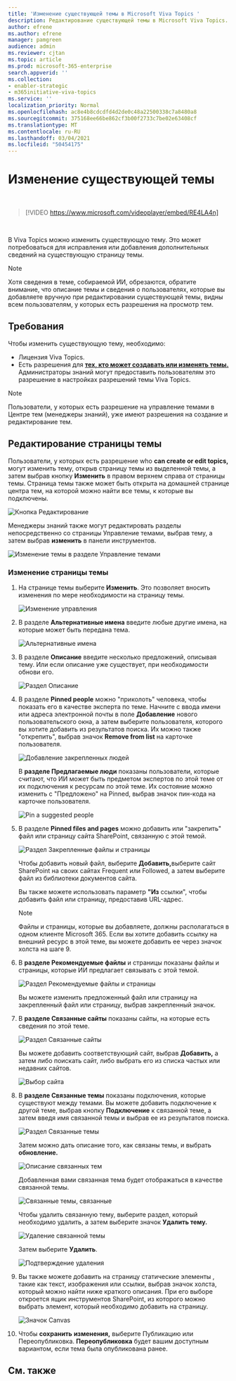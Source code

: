 ```yaml
---
title: 'Изменение существующей темы в Microsoft Viva Topics '
description: Редактирование существующей темы в Microsoft Viva Topics.
author: efrene
ms.author: efrene
manager: pamgreen
audience: admin
ms.reviewer: cjtan
ms.topic: article
ms.prod: microsoft-365-enterprise
search.appverid: ''
ms.collection:
- enabler-strategic
- m365initiative-viva-topics
ms.service: ''
localization_priority: Normal
ms.openlocfilehash: ac8e4b8cdcdfd4d2de0c48a22500338c7a8480a8
ms.sourcegitcommit: 375168ee66be862cf3b00f2733c7be02e63408cf
ms.translationtype: MT
ms.contentlocale: ru-RU
ms.lasthandoff: 03/04/2021
ms.locfileid: "50454175"
---
```

# <a name="edit-an-existing-topic"></a>Изменение существующей темы 

</br>

> [!VIDEO https://www.microsoft.com/videoplayer/embed/RE4LA4n]  

</br>

В Viva Topics можно изменить существующую тему. Это может потребоваться для исправления или добавления дополнительных сведений на существующую страницу темы. 

> [!Note] 
> Хотя сведения в теме, собираемой [](topic-experiences-security-trimming.md)ИИ, обрезаются, обратите внимание, что описание темы и сведения о пользователях, которые вы добавляете вручную при редактировании существующей темы, видны всем пользователям, у которых есть разрешения на просмотр тем. 

## <a name="requirements"></a>Требования

Чтобы изменить существующую тему, необходимо:
- Лицензия Viva Topics.
- Есть разрешения для [**тех, кто может создавать или изменять темы.**](https://docs.microsoft.com/microsoft-365/knowledge/topic-experiences-user-permissions) Администраторы знаний могут предоставить пользователям это разрешение в настройках разрешений темы Viva Topics. 

> [!Note] 
> Пользователи, у которых есть разрешение на управление темами в Центре тем (менеджеры знаний), уже имеют разрешения на создание и редактирование тем.

## <a name="how-to-edit-a-topic-page"></a>Редактирование страницы темы

Пользователи, у которых есть разрешение who **can create or edit topics,** могут изменить тему, открыв страницу темы из выделенной темы, а затем выбрав кнопку <b>Изменить</b> в правом верхнем справа от страницы темы. Страница темы также может быть открыта на домашней странице центра тем, на которой можно найти все темы, к которые вы подключены.

   ![Кнопка Редактирование](../media/knowledge-management/edit-button.png) </br> 

Менеджеры знаний также могут редактировать разделы непосредственно со страницы Управление темами, выбрав тему, а затем выбрав <b>изменить</b> в панели инструментов.

   ![Изменение темы в разделе Управление темами](../media/knowledge-management/manage-topics-edit.png) </br> 

### <a name="to-edit-a-topic-page"></a>Изменение страницы темы

1. На странице темы выберите **Изменить**. Это позволяет вносить изменения по мере необходимости на страницу темы.

   ![Изменение управления](../media/knowledge-management/topic-page-edit.png) </br>  


2. В разделе <b>Альтернативные имена</b> введите любые другие имена, на которые может быть передана тема. 

    ![Альтернативные имена](../media/knowledge-management/alt-names.png) </br> 
3. В разделе <b>Описание</b> введите несколько предложений, описывая тему. Или если описание уже существует, при необходимости обнови его.

    ![Раздел Описание](../media/knowledge-management/description.png)</br>

4. В разделе <b>Pinned people</b> можно "приколоть" человека, чтобы показать его в качестве эксперта по теме. Начните с ввода имени или адреса электронной почты в поле <b>Добавление</b> нового пользовательского окна, а затем выберите пользователя, которого вы хотите добавить из результатов поиска. Их можно также "открепить", выбрав значок <b>Remove from list</b> на карточке пользователя.
 
    ![Добавление закрепленных людей](../media/knowledge-management/pinned-people.png)</br>

    В <b>разделе Предлагаемые люди</b> показаны пользователи, которые считают, что ИИ может быть предметом экспертов по этой теме от их подключения к ресурсам по этой теме. Их состояние можно изменить с "Предложено" на Pinned, выбрав значок пин-кода на карточке пользователя.

   ![Pin a suggested people](../media/knowledge-management/suggested-people.png)</br>

5. В разделе <b>Pinned files and pages</b> можно добавить или "закрепить" файл или страницу сайта SharePoint, связанную с этой темой.

   ![Раздел Закрепленные файлы и страницы](../media/knowledge-management/pinned-files-and-pages.png)</br>
 
    Чтобы добавить новый файл, выберите <b>Добавить,</b>выберите сайт SharePoint на своих сайтах Frequent или Followed, а затем выберите файл из библиотеки документов сайта.

    Вы также можете использовать параметр <b>"Из</b> ссылки", чтобы добавить файл или страницу, предоставив URL-адрес. 

   > [!Note] 
   > Файлы и страницы, которые вы добавляете, должны располагаться в одном клиенте Microsoft 365. Если вы хотите добавить ссылку на внешний ресурс в этой теме, вы можете добавить ее через значок холста на шаге 9.

6. В <b>разделе Рекомендуемые файлы</b> и страницы показаны файлы и страницы, которые ИИ предлагает связывать с этой темой.

   ![Раздел Рекомендуемые файлы и страницы](../media/knowledge-management/suggested-files-and-pages.png)</br>

    Вы можете изменить предложенный файл или страницу на закрепленный файл или страницу, выбрав закрепленный значок.

7.  В <b>разделе Связанные сайты</b> показаны сайты, на которые есть сведения по этой теме. 

    ![Раздел Связанные сайты](../media/knowledge-management/related-sites.png)</br>

    Вы можете добавить соответствующий сайт, выбрав <b>Добавить,</b> а затем либо поискать сайт, либо выбрать его из списка частых или недавних сайтов.</br>
    
    ![Выбор сайта](../media/knowledge-management/sites.png)</br>

8. В <b>разделе Связанные темы</b> показаны подключения, которые существуют между темами. Вы можете добавить подключение к другой теме, выбрав кнопку <b>Подключение</b> к связанной теме, а затем введя имя связанной темы и выбрав ее из результатов поиска. 

   ![Раздел Связанные темы](../media/knowledge-management/related-topic.png)</br>  

    Затем можно дать описание того, как связаны темы, и выбрать <b>обновление.</b></br>

   ![Описание связанных тем](../media/knowledge-management/related-topics-update.png)</br> 

   Добавленная вами связанная тема будет отображаться в качестве связанной темы.

   ![Связанные темы, связанные](../media/knowledge-management/related-topics-final.png)</br> 

   Чтобы удалить связанную тему, выберите раздел, который необходимо удалить, а затем выберите значок <b>Удалить тему.</b></br>
 
   ![Удаление связанной темы](../media/knowledge-management/remove-related.png)</br>  

   Затем выберите <b>Удалить</b>.</br>

   ![Подтверждение удаления](../media/knowledge-management/remove-related-confirm.png)</br> 


9. Вы также можете добавить на страницу статические элементы , такие как текст, изображения или ссылки, выбрав значок холста, который можно найти ниже краткого описания. При его выборе откроется ящик инструментов SharePoint, из которого можно выбрать элемент, который необходимо добавить на страницу.

   ![Значок Canvas](../media/knowledge-management/webpart-library.png)</br> 


10. Чтобы **сохранить** **изменения,** выберите Публикацию или Переопубликовка. **Переопубликовка** будет вашим доступным вариантом, если тема была опубликована ранее.


## <a name="see-also"></a>См. также



  






